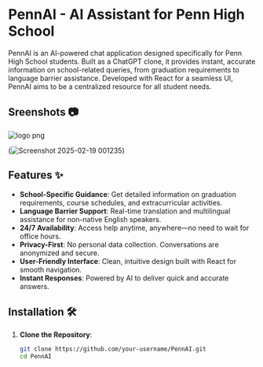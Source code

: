 # PennAI - AI Assistant for Penn High School

PennAI is an AI-powered chat application designed specifically for Penn High School students. Built as a ChatGPT clone, it provides instant, accurate information on school-related queries, from graduation requirements to language barrier assistance. Developed with React for a seamless UI, PennAI aims to be a centralized resource for all student needs.

## Sreenshots 📷 

![logo png](https://github.com/user-attachments/assets/39ea7deb-2fe8-4e4f-911c-3b9c234d1788)

(![Screenshot 2025-02-19 001235](https://github.com/user-attachments/assets/4e6fa77e-f6c6-456e-b205-5fb6a7391890))

## Features ✨

- **School-Specific Guidance**: Get detailed information on graduation requirements, course schedules, and extracurricular activities.
- **Language Barrier Support**: Real-time translation and multilingual assistance for non-native English speakers.
- **24/7 Availability**: Access help anytime, anywhere—no need to wait for office hours.
- **Privacy-First**: No personal data collection. Conversations are anonymized and secure.
- **User-Friendly Interface**: Clean, intuitive design built with React for smooth navigation.
- **Instant Responses**: Powered by AI to deliver quick and accurate answers.

## Installation 🛠️

1. **Clone the Repository**:
   ```bash
   git clone https://github.com/your-username/PennAI.git
   cd PennAI

   

